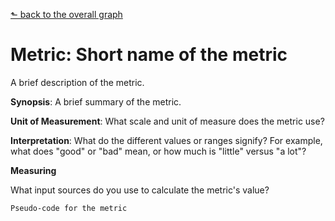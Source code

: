 [⬑ back to the overall graph](../use_gqm.md)

# **Metric:** Short name of the metric

A brief description of the metric.

**Synopsis**: A brief summary of the metric.  

**Unit of Measurement**: What scale and unit of measure does the metric use? 

**Interpretation**: What do the different values or ranges signify? For example, what does "good" or "bad" mean, or how much is "little" versus "a lot"?  

**Measuring**

What input sources do you use to calculate the metric's value?  

```Pseudo-code for the metric```
